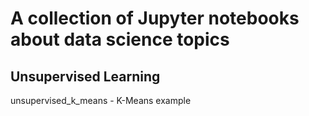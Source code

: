 # A collection of Jupyter notebooks about data science topics

## Unsupervised Learning

unsupervised_k_means - K-Means example
